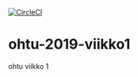 [![CircleCI](https://circleci.com/gh/ilmari666/ohtu-2019-viikko1.svg?style=svg)](https://circleci.com/gh/ilmari666/ohtu-2019-viikko1)

# ohtu-2019-viikko1
ohtu viikko 1

